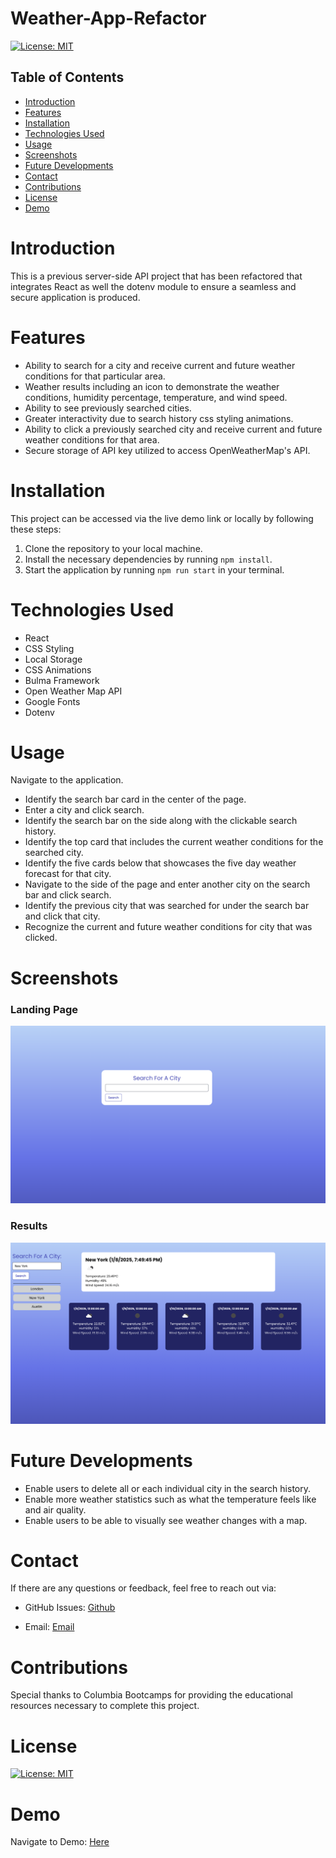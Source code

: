 # Weather-App-Refactor
 
[![License: MIT](https://img.shields.io/badge/License-MIT-yellow.svg)](https://opensource.org/licenses/MIT)

## Table of Contents

* [Introduction](#introduction)
* [Features](#features)
* [Installation](#installation)
* [Technologies Used](#technologies-used)
* [Usage](#usage)
* [Screenshots](#screenshots)
* [Future Developments](#future-developments)
* [Contact](#contact)
* [Contributions](#contributions)
* [License](#license)
* [Demo](#demo)

# Introduction

This is a previous server-side API project that has been refactored that integrates React as well the dotenv module to ensure a seamless and secure application is produced.

# Features

- Ability to search for a city and receive current and future weather conditions for that particular area.
- Weather results including an icon to demonstrate the weather conditions, humidity percentage, temperature, and wind speed.
- Ability to see previously searched cities.
- Greater interactivity due to search history css styling animations.
- Ability to click a previously searched city and receive current and future weather conditions for that area.
- Secure storage of API key utilized to access OpenWeatherMap's API.

# Installation

This project can be accessed via the live demo link or locally by following these steps:

1. Clone the repository to your local machine.
2. Install the necessary dependencies by running `npm install`.
3. Start the application by running `npm run start` in your terminal.

# Technologies Used

- React
- CSS Styling
- Local Storage
- CSS Animations
- Bulma Framework
- Open Weather Map API
- Google Fonts
- Dotenv

# Usage

Navigate to the application.

- Identify the search bar card in the center of the page.
- Enter a city and click search.
- Identify the search bar on the side along with the clickable search history.
- Identify the top card that includes the current weather conditions for the searched city.
- Identify the five cards below that showcases the five day weather forecast for that city.
- Navigate to the side of the page and enter another city on the search bar and click search.
- Identify the previous city that was searched for under the search bar and click that city.
- Recognize the current and future weather conditions for city that was clicked.

# Screenshots

### Landing Page

![Screenshot 1](./weather-app/images/weather1.png)

### Results

![Screenshots 2](./weather-app/images/weather2.png)

# Future Developments

- Enable users to delete all or each individual city in the search history.
- Enable more weather statistics such as what the temperature feels like and air quality.
- Enable users to be able to visually see weather changes with a map.

# Contact

If there are any questions or feedback, feel free to reach out via: 

* GitHub Issues: [Github](http://Github.com/Taylor-Brandon)

* Email: [Email](mailto://taylorbrandon.dev@gmail.com)

# Contributions

Special thanks to Columbia Bootcamps for providing the educational resources necessary to complete this project.

# License

[![License: MIT](https://img.shields.io/badge/License-MIT-yellow.svg)](https://opensource.org/licenses/MIT)

# Demo

Navigate to Demo: [Here](https://taylor-brandon.github.io/Weather-App-Refactor/)